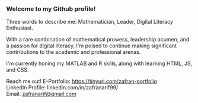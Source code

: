 ### Welcome to my Github profile!
Three words to describe me: Mathematician, Leader, Digital Literacy Enthusiast.

With a rare combination of mathematical prowess, leadership acumen, and a passion for digital literacy, I'm poised to continue making significant contributions to the academic and professional arenas.

I'm currently honing my MATLAB and R skills, along with learning HTML, JS, and CSS.

Reach me out!
E-Portfolio: https://tinyurl.com/zafran-portfolio
<br>
LinkedIn Profile: linkedin.com/in/zafranarif99/
<br>
Email: zafranarif@gmail.com
<!--
**zafranarif99/zafranarif99** is a ✨ _special_ ✨ repository because its `README.md` (this file) appears on your GitHub profile.

Here are some ideas to get you started:

- 🔭 I’m currently working on ...
- 🌱 I’m currently learning ...
- 👯 I’m looking to collaborate on ...
- 🤔 I’m looking for help with ...
- 💬 Ask me about ...
- 📫 How to reach me: ...
- 😄 Pronouns: ...
- ⚡ Fun fact: ...
-->
